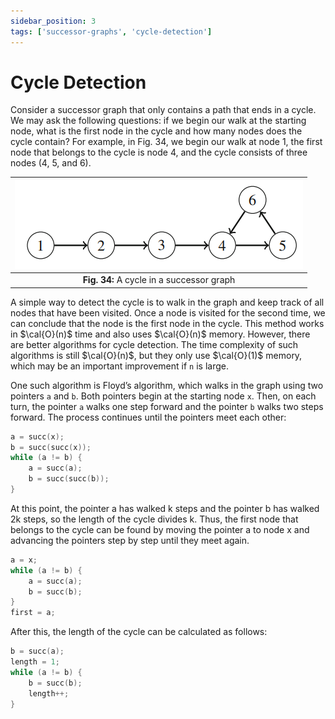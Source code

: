 ```yaml
---
sidebar_position: 3
tags: ['successor-graphs', 'cycle-detection']
---
```


# Cycle Detection

Consider a successor graph that only contains a path that ends in a cycle. We may ask the following questions: if we begin our walk at the starting node, what is the first node in the cycle and how many nodes does the cycle contain? For example, in Fig. 34, we begin our walk at node 1, the first node that belongs to the cycle is node 4, and the cycle consists of three nodes (4, 5, and 6).

|![A cycle in a successor graph](/img/tutorial/graph_algorithms/34.png)|
|:--:|
| **Fig. 34:** A cycle in a successor graph |

A simple way to detect the cycle is to walk in the graph and keep track of all nodes that have been visited. Once a node is visited for the second time, we can conclude that the node is the first node in the cycle. This method works in $\cal{O}(n)$ time and also uses $\cal{O}(n)$ memory. However, there are better algorithms for cycle detection. The time complexity of such algorithms is still $\cal{O}(n)$, but they only use $\cal{O}(1)$ memory, which may be an important improvement if `n` is large.

One such algorithm is Floyd’s algorithm, which walks in the graph using two pointers `a` and `b`. Both pointers begin at the starting node `x`. Then, on each turn, the pointer `a` walks one step forward and the pointer `b` walks two steps forward. The process continues until the pointers meet each other:

```cpp
a = succ(x);
b = succ(succ(x));
while (a != b) {
	a = succ(a);
	b = succ(succ(b));
}
```

At this point, the pointer a has walked k steps and the pointer b has walked 2k steps, so the length of the cycle divides k. Thus, the first node that belongs to the cycle can be found by moving the pointer a to node x and advancing the pointers step by step until they meet again.

```cpp
a = x;
while (a != b) {
	a = succ(a);
	b = succ(b);
}
first = a;
```

After this, the length of the cycle can be calculated as follows:

```cpp
b = succ(a);
length = 1;
while (a != b) {
	b = succ(b);
	length++;
}
```